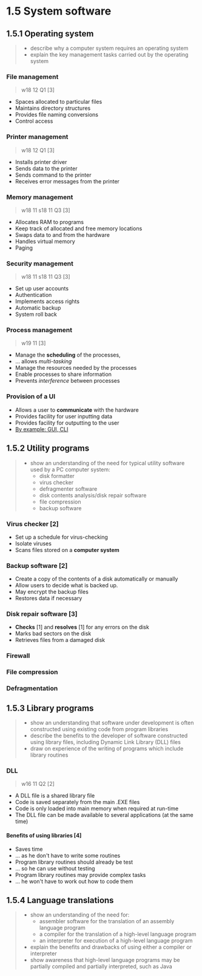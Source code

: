 # 1.5 System software

1.5.1 Operating system
----------------------
> - describe why a computer system requires an operating system
> - explain the key management tasks carried out by the operating system

### File management
> w18 12 Q1 \[3\]
- Spaces allocated to particular files
- Maintains directory structures
- Provides file naming conversions
- Control access

### Printer management
> w18 12 Q1 \[3\]
- Installs printer driver
- Sends data to the printer
- Sends command to the printer
- Receives error messages from the printer

### Memory management
> w18 11
> s18 11 Q3 \[3\]
- Allocates RAM to programs
- Keep track of allocated and free memory locations
- Swaps data to and from the hardware
- Handles virtual memory
- Paging

### Security management
> w18 11
> s18 11 Q3 \[3\]
- Set up user accounts
- Authentication
- Implements access rights
- Automatic backup
- System roll back

### Process management
> w19 11 \[3\]
- Manage the **scheduling** of the processes,
- ... allows *multi-tasking*
- Manage the resources needed by the processes
- Enable processes to share information
- Prevents *interference* between processes

### Provision of a UI
- Allows a user to **communicate** with the hardware
- Provides facility for user inputting data
- Provides facility for outputting to the user
- <u>By example: GUI, CLI</u>


1.5.2 Utility programs
----------------------
> - show an understanding of the need for typical utility software used by a PC computer system:
>   - disk formatter
>   - virus checker
>   - defragmenter software
>   - disk contents analysis/disk repair software
>   - file compression
>   - backup software

### Virus checker \[2\]
- Set up a schedule for virus-checking
- Isolate viruses
- Scans files stored on a **computer system**

### Backup software \[2\]
- Create a copy of the contents of a disk automatically or manually
- Allow users to decide what is backed up.
- May encrypt the backup files
- Restores data if necessary

### Disk repair software \[3\]
- **Checks** \[1\] and **resolves** \[1\] for any errors on the disk
- Marks bad sectors on the disk
- Retrieves files from a damaged disk

### Firewall

### File compression

### Defragmentation



1.5.3 Library programs
----------------------
> - show an understanding that software under development is often constructed using existing code from program libraries
> - describe the benefits to the developer of software constructed using library files, including Dynamic Link Library (DLL) files
> - draw on experience of the writing of programs which include library routines


### DLL
> w16 11 Q2 \[2\]
- A DLL file is a shared library file
- Code is saved separately from the main .EXE files
- Code is only loaded into main memory when required at run-time
- The DLL file can be made available to several applications (at the same time)

#### Benefits of using libraries \[4\]
- Saves time
- ... as he don't have to write some routines
- Program library routines should already be test
- ... so he can use without testing
- Program library routines may provide complex tasks
- ... he won't have to work out how to code them

1.5.4 Language translations
---------------------------
> - show an understanding of the need for:
>   - assembler software for the translation of an assembly language program
>   - a compiler for the translation of a high-level language program
>   - an interpreter for execution of a high-level language program
> - explain the benefits and drawbacks of using either a compiler or interpreter
> - show awareness that high-level language programs may be partially compiled and partially interpreted, such as Java


